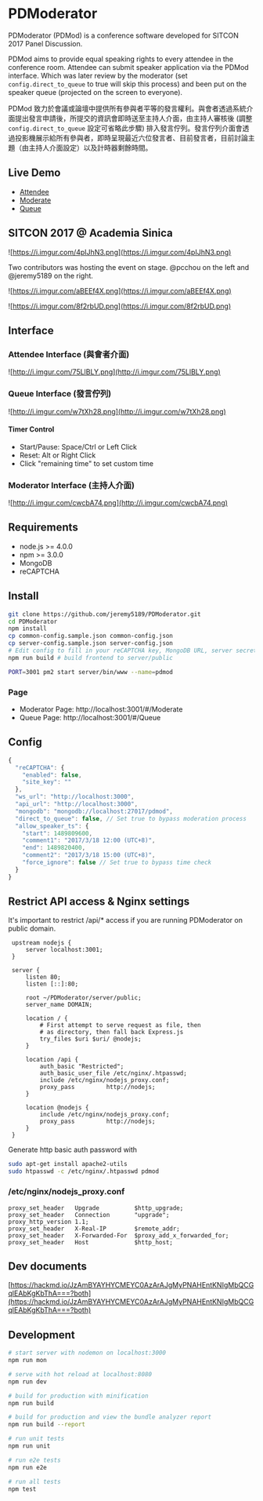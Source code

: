 # PDModerator

PDModerator (PDMod) is a conference software developed for SITCON 2017 Panel Discussion. 

PDMod aims to provide equal speaking rights to every attendee in the conference room. Attendee can submit speaker application via the PDMod interface. Which was later review by the moderator (set `config.direct_to_queue` to true will skip this process) and been put on the speaker queue (projected on the screen to everyone).

PDMod 致力於會議或論壇中提供所有參與者平等的發言權利。與會者透過系統介面提出發言申請後，所提交的資訊會即時送至主持人介面，由主持人審核後 (調整 `config.direct_to_queue` 設定可省略此步驟) 排入發言佇列。發言佇列介面會透過投影機展示給所有參與者，即時呈現最近六位發言者、目前發言者，目前討論主題（由主持人介面設定）以及計時器剩餘時間。

## Live Demo

- [Attendee](https://pd.cloudmun.com.tw/#/attendee)
- [Moderate](https://pd.cloudmun.com.tw/#/moderate)
- [Queue](https://pd.cloudmun.com.tw/#/queue)

## SITCON 2017 @ Academia Sinica

![https://i.imgur.com/4pIJhN3.png](https://i.imgur.com/4pIJhN3.png)

Two contributors was hosting the event on stage. @pcchou on the left and @jeremy5189 on the right.

![https://i.imgur.com/aBEEf4X.png](https://i.imgur.com/aBEEf4X.png)

![https://i.imgur.com/8f2rbUD.png](https://i.imgur.com/8f2rbUD.png)

## Interface

### Attendee Interface (與會者介面)

![http://i.imgur.com/75LlBLY.png](http://i.imgur.com/75LlBLY.png)

### Queue Interface (發言佇列)

![http://i.imgur.com/w7tXh28.png](http://i.imgur.com/w7tXh28.png)

#### Timer Control 

- Start/Pause: Space/Ctrl or Left Click
- Reset: Alt or Right Click
- Click "remaining time" to set custom time

### Moderator Interface (主持人介面)

![http://i.imgur.com/cwcbA74.png](http://i.imgur.com/cwcbA74.png)

## Requirements

- node.js >= 4.0.0
- npm >= 3.0.0
- MongoDB
- reCAPTCHA

## Install

```bash
git clone https://github.com/jeremy5189/PDModerator.git
cd PDModerator
npm install
cp common-config.sample.json common-config.json
cp server-config.sample.json server-config.json
# Edit config to fill in your reCAPTCHA key, MongoDB URL, server secret and site url.
npm run build # build frontend to server/public

PORT=3001 pm2 start server/bin/www --name=pdmod
```

### Page

- Moderator Page: http://localhost:3001/#/Moderate
- Queue Page: http://localhost:3001/#/Queue

## Config

```js
{
  "reCAPTCHA": {
    "enabled": false,
    "site_key": ""
  },
  "ws_url": "http://localhost:3000",
  "api_url": "http://localhost:3000",
  "mongodb": "mongodb://localhost:27017/pdmod",
  "direct_to_queue": false, // Set true to bypass moderation process
  "allow_speaker_ts": {
    "start": 1489809600,
    "comment1": "2017/3/18 12:00 (UTC+8)",
    "end": 1489820400,
    "comment2": "2017/3/18 15:00 (UTC+8)",
    "force_ignore": false // Set true to bypass time check
  }
}

```

## Restrict API access & Nginx settings

It's important to restrict /api/* access if you are running PDModerator on public domain.

```nginx
 upstream nodejs {
     server localhost:3001;
 }

 server {
     listen 80;
     listen [::]:80;

     root ~/PDModerator/server/public;
     server_name DOMAIN;

     location / {
         # First attempt to serve request as file, then
         # as directory, then fall back Express.js
         try_files $uri $uri/ @nodejs;
     }

     location /api {
         auth_basic "Restricted";
         auth_basic_user_file /etc/nginx/.htpasswd;
         include /etc/nginx/nodejs_proxy.conf;
         proxy_pass         http://nodejs;
     }

     location @nodejs {
         include /etc/nginx/nodejs_proxy.conf;
         proxy_pass         http://nodejs;
     }
 }
```

Generate http basic auth password with 

```bash
sudo apt-get install apache2-utils
sudo htpasswd -c /etc/nginx/.htpasswd pdmod
```

### /etc/nginx/nodejs_proxy.conf

```nginx
proxy_set_header   Upgrade          $http_upgrade;
proxy_set_header   Connection       "upgrade";
proxy_http_version 1.1;
proxy_set_header   X-Real-IP        $remote_addr;
proxy_set_header   X-Forwarded-For  $proxy_add_x_forwarded_for;
proxy_set_header   Host             $http_host;
```

## Dev documents

[https://hackmd.io/JzAmBYAYHYCMEYC0AzArAJgMyPNAHEntKNIgMbQCGqlEAbKgKbThA===?both](https://hackmd.io/JzAmBYAYHYCMEYC0AzArAJgMyPNAHEntKNIgMbQCGqlEAbKgKbThA===?both)

## Development

``` bash
# start server with nodemon on localhost:3000
npm run mon

# serve with hot reload at localhost:8080
npm run dev

# build for production with minification
npm run build

# build for production and view the bundle analyzer report
npm run build --report

# run unit tests
npm run unit

# run e2e tests
npm run e2e

# run all tests
npm test
```
